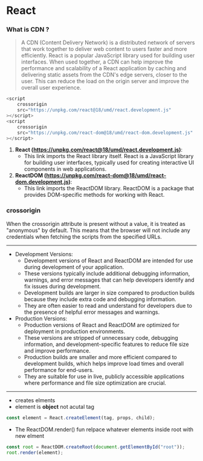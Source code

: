 # React

### What is CDN ?

> A CDN (Content Delivery Network) is a distributed network of servers that work together to deliver web content to users faster and more efficiently. React is a popular JavaScript library used for building user interfaces. When used together, a CDN can help improve the performance and scalability of a React application by caching and delivering static assets from the CDN's edge servers, closer to the user. This can reduce the load on the origin server and improve the overall user experience.

```js
<script
    crossorigin
    src="https://unpkg.com/react@18/umd/react.development.js"
></script>
<script
    crossorigin
    src="https://unpkg.com/react-dom@18/umd/react-dom.development.js"
></script>
```

1. **React (https://unpkg.com/react@18/umd/react.development.js)**:
   - This link imports the React library itself. React is a JavaScript library for building user interfaces, typically used for creating interactive UI components in web applications.
2. **ReactDOM (https://unpkg.com/react-dom@18/umd/react-dom.development.js)**:
   - This link imports the ReactDOM library. ReactDOM is a package that provides DOM-specific methods for working with React.

### crossorigin

When the crossorigin attribute is present without a value, it is treated as "anonymous" by default. This means that the browser will not include any credentials when fetching the scripts from the specified URLs.

---

- Development Versions:
  - Development versions of React and ReactDOM are intended for use during development of your application.
  - These versions typically include additional debugging information, warnings, and error messages that can help developers identify and fix issues during development.
  - Development builds are larger in size compared to production builds because they include extra code and debugging information.
  - They are often easier to read and understand for developers due to the presence of helpful error messages and warnings.
- Production Versions:
  - Production versions of React and ReactDOM are optimized for deployment in production environments.
  - These versions are stripped of unnecessary code, debugging information, and development-specific features to reduce file size and improve performance.
  - Production builds are smaller and more efficient compared to development builds, which helps improve load times and overall performance for end-users.
  - They are suitable for use in live, publicly accessible applications where performance and file size optimization are crucial.

---

- creates elments
- element is **object** not acutal tag

```js
const element = React.createElement(tag, props, child);
```

- The ReactDOM.render() fun relpace whatever elements inside root with new elment

```js
const root = ReactDOM.createRoot(document.getElementById("root"));
root.render(element);
```
